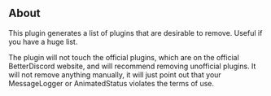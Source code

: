 ## About
This plugin generates a list of plugins that are desirable to remove. Useful if you have a huge list.

The plugin will not touch the official plugins, which are on the official BetterDiscord website, and will recommend removing unofficial plugins. It will not remove anything manually, it will just point out that your MessageLogger or AnimatedStatus violates the terms of use.